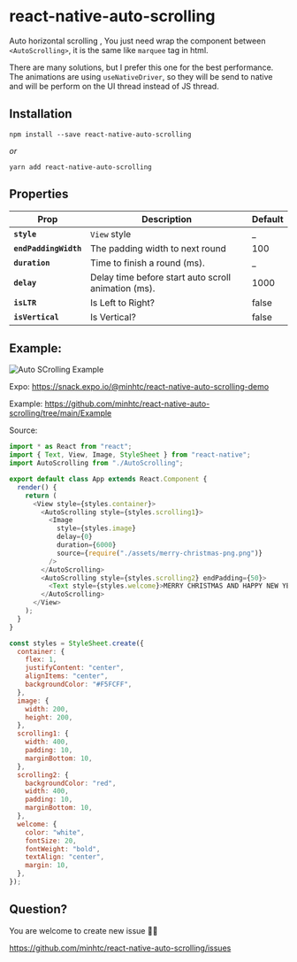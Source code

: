 # react-native-auto-scrolling

Auto horizontal scrolling , You just need wrap the component between `<AutoScrolling>`, it is the same like `marquee` tag in html.

There are many solutions, but I prefer this one for the best performance. The animations are using `useNativeDriver`, so they will be send to native and will be perform on the UI thread instead of JS thread.

## Installation

    npm install --save react-native-auto-scrolling

_or_

    yarn add react-native-auto-scrolling

## Properties

| Prop                  | Description                                         | Default |
| --------------------- | --------------------------------------------------- | ------- |
| **`style`**           | `View` style                                        | \_      |
| **`endPaddingWidth`** | The padding width to next round                     | 100     |
| **`duration`**        | Time to finish a round (ms).                        | \_      |
| **`delay`**           | Delay time before start auto scroll animation (ms). | 1000    |
| **`isLTR`**           | Is Left to Right?                                   | false   |
| **`isVertical`**      | Is Vertical?                                        | false   |

## Example:

![Auto SCrolling Example](https://github.com/minhtc/react-native-auto-scrolling/raw/main/screenshots/auto-scrolling.gif "Auto Scrolling Example")

Expo: https://snack.expo.io/@minhtc/react-native-auto-scrolling-demo

Example: https://github.com/minhtc/react-native-auto-scrolling/tree/main/Example

Source:

```js
import * as React from "react";
import { Text, View, Image, StyleSheet } from "react-native";
import AutoScrolling from "./AutoScrolling";

export default class App extends React.Component {
  render() {
    return (
      <View style={styles.container}>
        <AutoScrolling style={styles.scrolling1}>
          <Image
            style={styles.image}
            delay={0}
            duration={6000}
            source={require("./assets/merry-christmas-png.png")}
          />
        </AutoScrolling>
        <AutoScrolling style={styles.scrolling2} endPadding={50}>
          <Text style={styles.welcome}>MERRY CHRISTMAS AND HAPPY NEW YEAR</Text>
        </AutoScrolling>
      </View>
    );
  }
}

const styles = StyleSheet.create({
  container: {
    flex: 1,
    justifyContent: "center",
    alignItems: "center",
    backgroundColor: "#F5FCFF",
  },
  image: {
    width: 200,
    height: 200,
  },
  scrolling1: {
    width: 400,
    padding: 10,
    marginBottom: 10,
  },
  scrolling2: {
    backgroundColor: "red",
    width: 400,
    padding: 10,
    marginBottom: 10,
  },
  welcome: {
    color: "white",
    fontSize: 20,
    fontWeight: "bold",
    textAlign: "center",
    margin: 10,
  },
});
```

## Question?

You are welcome to create new issue 👍🏻

https://github.com/minhtc/react-native-auto-scrolling/issues
